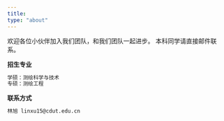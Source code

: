 ```yaml
---
title: 
type: "about"
---
```


欢迎各位小伙伴加入我们团队，和我们团队一起进步。
本科同学请直接邮件联系。

**招生专业**
```diff
学硕：测绘科学与技术
专硕：测绘工程
```


**联系方式**
```bash
林旭 linxu15@cdut.edu.cn
```
